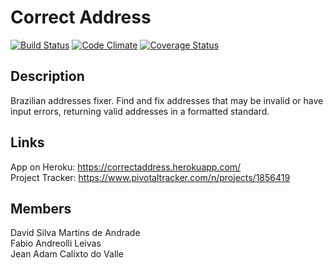 # Correct Address

[![Build Status][BS img]][Build Status]
[![Code Climate][CC img]][Code Climate]
[![Coverage Status][CS img]][Coverage Status]

## Description  
Brazilian addresses fixer. Find and fix addresses that may be invalid or have input errors, returning valid addresses in a formatted standard.  

## Links
App on Heroku: https://correctaddress.herokuapp.com/  
Project Tracker: https://www.pivotaltracker.com/n/projects/1856419  

## Members
David Silva Martins de Andrade  
Fabio Andreolli Leivas  
Jean Adam Calixto do Valle  

[Build Status]: https://travis-ci.org/andreolli/correctaddress
[travis pull requests]: https://travis-ci.org/andreolli/correctaddress/pull_requests
[Code Climate]: https://codeclimate.com/github/andreolli/correctaddress
[Coverage Status]: https://coveralls.io/github/andreolli/correctaddress?branch=master

[GV img]: https://badge.fury.io/rb/correctaddress.png
[BS img]: https://travis-ci.org/andreolli/correctaddress.png
[CC img]: https://codeclimate.com/github/andreolli/correctaddress.png
[CS img]: https://coveralls.io/repos/andreolli/correctaddress/badge.png?branch=master